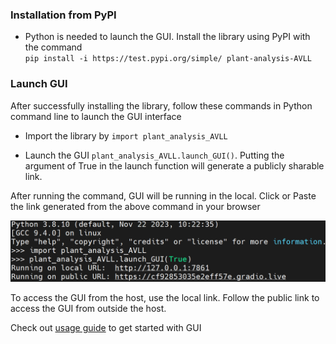 ### Installation from PyPI

* Python is needed to launch the GUI. Install the library using PyPI with the command  \
`pip install -i https://test.pypi.org/simple/ plant-analysis-AVLL`

### Launch GUI

After successfully installing the library, follow these commands in Python command line to launch the GUI interface

* Import the library by `import plant_analysis_AVLL`

* Launch the GUI `plant_analysis_AVLL.launch_GUI()`. Putting the argument of True in the launch function will generate a publicly sharable link.

After running the command, GUI will be running in the local. Click or Paste the link generated from the above command in your browser

![image](./images/launching_gui.png)

To access the GUI from the host, use the local link. Follow the public link to access the GUI from outside the host.

Check out [usage guide](usage.md) to get started with GUI
